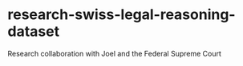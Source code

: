 # research-swiss-legal-reasoning-dataset
Research collaboration with Joel and the Federal Supreme Court
